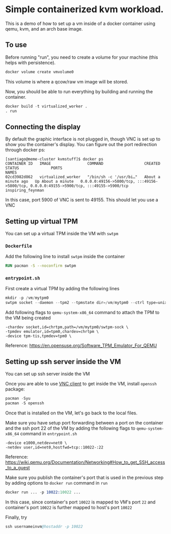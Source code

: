 # Simple containerized kvm workload.

This is a demo of how to set up a vm inside of a docker container using qemu,
kvm, and an arch base image.

## To use

Before running "run", you need to create a volume for your machine (this helps with persistence).

```s
docker volume create vmvolume0
```

This volume is where a qcow/raw vm image will be stored.

Now, you should be able to run everything by building and running the container.

```s
docker build -t virtualized_worker .
. run
```

## Connecting the display

By default the graphic interface is not plugged in, though VNC is set up to
show you the container's display. You can figure out the port redirection through docker ps:

```
[santiago@meme-cluster kvmstuff]$ docker ps
CONTAINER ID   IMAGE                COMMAND                  CREATED              STATUS              PORTS                                                                                      NAMES
02cd3982d862   virtualized_worker   "/bin/sh -c '/usr/bi…"   About a minute ago   Up About a minute   0.0.0.0:49156->5800/tcp, :::49156->5800/tcp, 0.0.0.0:49155->5900/tcp, :::49155->5900/tcp   inspiring_feynman
```

In this case, port 5900 of VNC is sent to 49155. This should let you use a VNC

## Setting up virtual TPM

You can set up a virtual TPM inside the VM with `swtpm`

### `Dockerfile`

Add the following line to install `swtpm` inside the container

```Dockerfile
RUN pacman -S --noconfirm swtpm
```

### `entrypoint.sh`

First create a virtual TPM by adding the following lines

```s
mkdir -p /vm/mytpm0
swtpm socket --daemon --tpm2 --tpmstate dir=/vm/mytpm0 --ctrl type=unixio,path=/vm/mytpm0/swtpm-sock --log level=20
```

Add following flags to `qemu-system-x86_64` command to attach the TPM to the VM being created

```
-chardev socket,id=chrtpm,path=/vm/mytpm0/swtpm-sock \
-tpmdev emulator,id=tpm0,chardev=chrtpm \
-device tpm-tis,tpmdev=tpm0 \
```

Reference: https://en.opensuse.org/Software_TPM_Emulator_For_QEMU


## Setting up ssh server inside the VM

You can set up ssh server inside the VM

Once you are able to use [VNC client](#connecting-the-display) to get inside the VM, install `openssh` package:

```s
pacman -Syu
pacman -S openssh
```

Once that is installed on the VM, let's go back to the local files.

Make sure you have setup port forwarding between a port on the container and the ssh 
port 22 of the VM by adding the following flags to `qemu-system-x86_64` command in `entrypoint.sh`

```
-device e1000,netdev=net0 \
-netdev user,id=net0,hostfwd=tcp::10022-:22
```

Reference: https://wiki.qemu.org/Documentation/Networking#How_to_get_SSH_access_to_a_guest

Make sure you publish the container's port that is used in the previous step by adding 
options to `docker run` command in `run`

```s
docker run ... -p 10022:10022 ...
```

In this case, since container's port `10022` is mapped to VM's port `22` and container's port 
`10022` is further mapped to host's port `10022`

Finally, try

```s
ssh usernameinvm@hostaddr -p 10022
```
